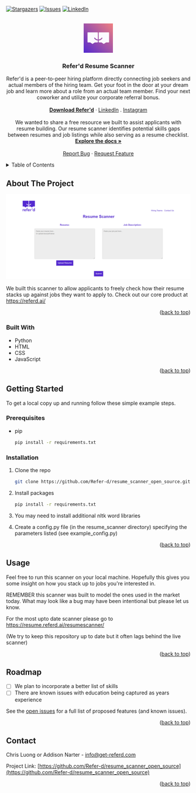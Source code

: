 <div id="top"></div>
<!--
*** Thanks for checking out the Best-README-Template. If you have a suggestion
*** that would make this better, please fork the repo and create a pull request
*** or simply open an issue with the tag "enhancement".
*** Don't forget to give the project a star!
*** Thanks again! Now go create something AMAZING! :D
-->



<!-- PROJECT SHIELDS -->
<!--
*** I'm using markdown "reference style" links for readability.
*** Reference links are enclosed in brackets [ ] instead of parentheses ( ).
*** See the bottom of this document for the declaration of the reference variables
*** for contributors-url, forks-url, etc. This is an optional, concise syntax you may use.
*** https://www.markdownguide.org/basic-syntax/#reference-style-links
-->
[![Stargazers][stars-shield]][stars-url]
[![Issues][issues-shield]][issues-url]
[![LinkedIn][linkedin-shield]][linkedin-url]



<!-- PROJECT LOGO -->
<br />
<div align="center">
  <a href="https://www.referd.ai/">
    <img src="Referd_Icon.png" alt="Logo" width="80" height="80">
  </a>

<h3 align="center">Refer'd Resume Scanner</h3>

  <p align="center">
    Refer'd is a peer-to-peer hiring platform directly connecting job seekers and actual members of the hiring team. Get your foot in the door at your dream job and learn more about a role from an actual team member. Find your next coworker and utilize your corporate referral bonus.
    <br />
    <br />
    <a href="https://www.referd.ai/"><strong>Download Refer'd</strong></a>
    ·
    <a href="https://www.linkedin.com/company/refer-d">LinkedIn</a>
    .
    <a href="https://www.instagram.com/referd.ai/">Instagram</a>
    <br />
    <br />
    We wanted to share a free resource we built to assist applicants with resume building. Our resume scanner identifies potential skills gaps between resumes and job listings while also serving as a resume checklist.
    <br />
    <a href="https://github.com/Refer-d/resume_scanner_open_source"><strong>Explore the docs »</strong></a>
    <br />
    <br />
    <a href="https://github.com/Refer-d/resume_scanner_open_source/issues">Report Bug</a>
    ·
    <a href="https://github.com/Refer-d/resume_scanner_open_source/issues">Request Feature</a>
  </p>
</div>



<!-- TABLE OF CONTENTS -->
<details>
  <summary>Table of Contents</summary>
  <ol>
    <li>
      <a href="#about-the-project">About The Project</a>
      <ul>
        <li><a href="#built-with">Built With</a></li>
      </ul>
    </li>
    <li>
      <a href="#getting-started">Getting Started</a>
      <ul>
        <li><a href="#prerequisites">Prerequisites</a></li>
        <li><a href="#installation">Installation</a></li>
      </ul>
    </li>
    <li><a href="#usage">Usage</a></li>
    <li><a href="#roadmap">Roadmap</a></li>
    <li><a href="#contact">Contact</a></li>
  </ol>
</details>



<!-- ABOUT THE PROJECT -->
## About The Project

[![Product Name Screen Shot][product-screenshot]](https://resume.referd.ai/resumescanner/)

We built this scanner to allow applicants to freely check how their resume stacks up against jobs they want to apply to. Check out our core product at https://referd.ai/

<p align="right">(<a href="#top">back to top</a>)</p>



### Built With

* Python
* HTML
* CSS
* JavaScript

<p align="right">(<a href="#top">back to top</a>)</p>



<!-- GETTING STARTED -->
## Getting Started

To get a local copy up and running follow these simple example steps.

### Prerequisites

* pip
  ```sh
  pip install -r requirements.txt 
  ```

### Installation

1. Clone the repo
   ```sh
   git clone https://github.com/Refer-d/resume_scanner_open_source.git
   ```
2. Install packages
   ```sh
   pip install -r requirements.txt 
   ```
3. You may need to install additional nltk word libraries

4. Create a config.py file (in the resume_scanner directory) specifying the parameters listed (see example_config.py)

<p align="right">(<a href="#top">back to top</a>)</p>



<!-- USAGE EXAMPLES -->
## Usage

Feel free to run this scanner on your local machine. Hopefully this gives you some insight on how you stack up to jobs you're interested in.

REMEMBER this scanner was built to model the ones used in the market today. What may look like a bug may have been intentional but please let us know.

For the most upto date scanner please go to https://resume.referd.ai/resumescanner/

(We try to keep this repository up to date but it often lags behind the live scanner)

<p align="right">(<a href="#top">back to top</a>)</p>



<!-- ROADMAP -->
## Roadmap

- [ ] We plan to incorporate a better list of skills
- [ ] There are known issues with education being captured as years experience

See the [open issues](https://github.com/Refer-d/resume_scanner_open_source/issues) for a full list of proposed features (and known issues).

<p align="right">(<a href="#top">back to top</a>)</p>



<!-- CONTACT -->
## Contact

Chris Luong or Addison Narter - info@get-referd.com

Project Link: [https://github.com/Refer-d/resume_scanner_open_source](https://github.com/Refer-d/resume_scanner_open_source)

<p align="right">(<a href="#top">back to top</a>)</p>


<!-- MARKDOWN LINKS & IMAGES -->
<!-- https://www.markdownguide.org/basic-syntax/#reference-style-links -->
[stars-shield]: https://img.shields.io/github/stars/Refer-d/resume_scanner_open_source.svg?style=for-the-badge
[stars-url]: https://img.shields.io/github/stars/Refer-d/resume_scanner_open_source
[issues-shield]: https://img.shields.io/github/issues/Refer-d/resume_scanner_open_source.svg?style=for-the-badge
[issues-url]: 	https://img.shields.io/github/issues/Refer-d/resume_scanner_open_source
[linkedin-shield]: https://img.shields.io/badge/-LinkedIn-black.svg?style=for-the-badge&logo=linkedin&colorB=555
[linkedin-url]: https://www.linkedin.com/company/26526941/
[product-screenshot]: Screenshot.png